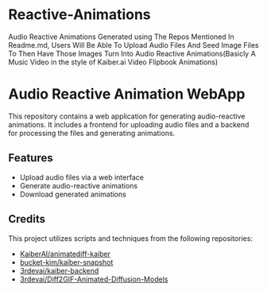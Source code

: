 # Reactive-Animations
Audio Reactive Animations Generated using The Repos Mentioned In Readme.md, Users Will Be Able To Upload Audio Files And Seed Image Files To Then Have Those Images Turn Into Audio Reactive Animations(Basicly A Music Video in the style of Kaiber.ai Video Flipbook Animations)
# Audio Reactive Animation WebApp

This repository contains a web application for generating audio-reactive animations. It includes a frontend for uploading audio files and a backend for processing the files and generating animations.

## Features

- Upload audio files via a web interface
- Generate audio-reactive animations
- Download generated animations

## Credits

This project utilizes scripts and techniques from the following repositories:

- [KaiberAI/animatediff-kaiber](https://github.com/KaiberAI/animatediff-kaiber)
- [bucket-kim/kaiber-snapshot](https://github.com/bucket-kim/kaiber-snapshot)
- [3rdevai/kaiber-backend](https://github.com/3rdevai/kaiber-backend)
- [3rdevai/Diff2GIF-Animated-Diffusion-Models](https://github.com/3rdevai/Diff2GIF-Animated-Diffusion-Models)
